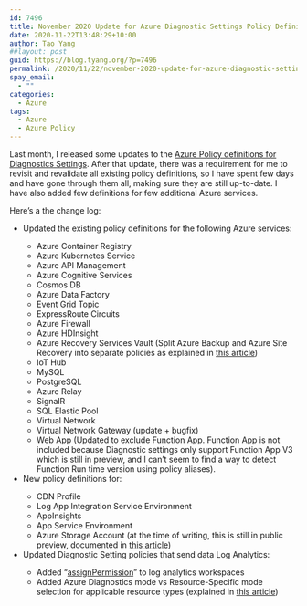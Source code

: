 ```yaml
---
id: 7496
title: November 2020 Update for Azure Diagnostic Settings Policy Definitions
date: 2020-11-22T13:48:29+10:00
author: Tao Yang
##layout: post
guid: https://blog.tyang.org/?p=7496
permalink: /2020/11/22/november-2020-update-for-azure-diagnostic-settings-policy-definitions/
spay_email:
  - ""
categories:
  - Azure
tags:
  - Azure
  - Azure Policy
---
```

Last month, I released some updates to the <a href="https://github.com/tyconsulting/azurepolicy/tree/master/policy-definitions/resource-diagnostics-settings">Azure Policy definitions for Diagnostics Settings</a>. After that update, there was a requirement for me to revisit and revalidate all existing policy definitions, so I have spent few days and have gone through them all, making sure they are still up-to-date. I have also added few definitions for few additional Azure services.

Here’s a the change log:

<ul>
    <li>Updated the existing policy definitions for the following Azure services:</li>
<ul>
    <li>Azure Container Registry</li>
    <li>Azure Kubernetes Service</li>
    <li>Azure API Management</li>
    <li>Azure Cognitive Services</li>
    <li>Cosmos DB</li>
    <li>Azure Data Factory</li>
    <li>Event Grid Topic</li>
    <li>ExpressRoute Circuits</li>
    <li>Azure Firewall</li>
    <li>Azure HDInsight</li>
    <li>Azure Recovery Services Vault (Split Azure Backup and Azure Site Recovery into separate policies as explained in <a href="https://docs.microsoft.com/en-us/azure/backup/backup-azure-diagnostic-events?WT.mc_id=DOP-MVP-5000997">this article</a>)</li>
    <li>IoT Hub</li>
    <li>MySQL</li>
    <li>PostgreSQL</li>
    <li>Azure Relay</li>
    <li>SignalR</li>
    <li>SQL Elastic Pool</li>
    <li>Virtual Network</li>
    <li>Virtual Network Gateway (update + bugfix)</li>
    <li>Web App (Updated to exclude Function App. Function App is not included because Diagnostic settings only support Function App V3 which is still in preview, and I can’t seem to find a way to detect Function Run time version using policy aliases).</li>
</ul>
    <li>New policy definitions for:</li>
<ul>
    <li>CDN Profile</li>
    <li>Log App Integration Service Environment</li>
    <li>AppInsights</li>
    <li>App Service Environment</li>
    <li>Azure Storage Account (at the time of writing, this is still in public preview, documented in <a href="https://docs.microsoft.com/en-us/azure/azure-monitor/insights/storage-insights-overview?WT.mc_id=DOP-MVP-5000997">this article</a>)</li>
</ul>
    <li>Updated Diagnostic Setting policies that send data Log Analytics:</li>
<ul>
    <li>Added “<a href="https://docs.microsoft.com/en-us/azure/governance/policy/concepts/definition-structure#parameter-properties?WT.mc_id=DOP-MVP-5000997">assignPermission</a>” to log analytics workspaces</li>
    <li>Added Azure Diagnostics mode vs Resource-Specific mode selection for applicable resource types (explained in <a href="https://docs.microsoft.com/en-us/azure/azure-monitor/reference/tables/azurediagnostics?WT.mc_id=DOP-MVP-5000997">this article</a>)</li>
</ul>
</ul>